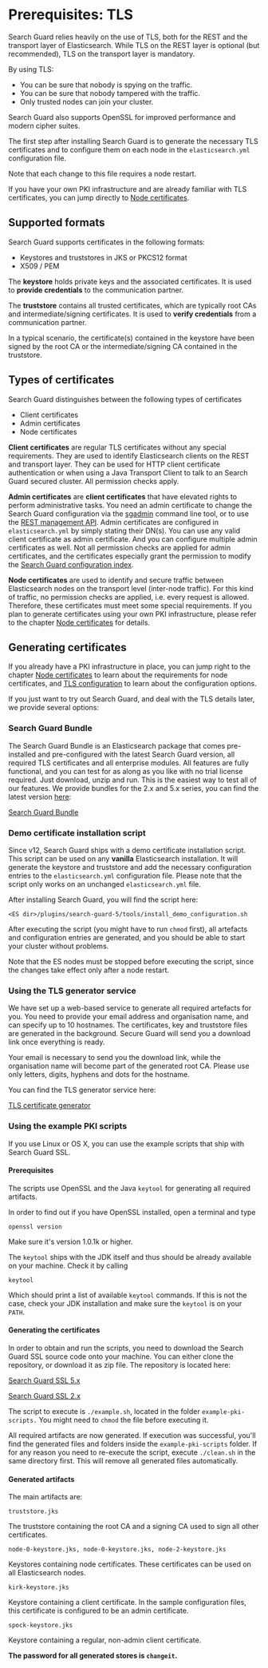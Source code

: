 <!---
Copryight 2017 floragunn UG (haftungsbeschränkt)
-->

# Prerequisites: TLS

Search Guard relies heavily on the use of TLS, both for the REST and the transport layer of Elasticsearch. While TLS on the REST layer is optional (but recommended), TLS on the transport layer is mandatory. 

By using TLS: 

* You can be sure that nobody is spying on the traffic.
* You can be sure that nobody tampered with the traffic.
* Only trusted nodes can join your cluster.

Search Guard also supports OpenSSL for improved performance and modern cipher suites.

The first step after installing Search Guard is to generate the necessary TLS certificates and to configure them on each node in the `elasticsearch.yml` configuration file.

Note that each change to this file requires a node restart.

If you have your own PKI infrastructure and are already familiar with TLS certificates, you can jump directly to [Node certificates](tls_node_certificates.md).

## Supported formats

Search Guard supports certificates in the following formats:

* Keystores and truststores in JKS or PKCS12 format  
* X509 / PEM 

The **keystore** holds private keys and the associated certificates. It is used to **provide credentials** to the communication partner.

The **truststore** contains all trusted certificates, which are typically root CAs and intermediate/signing certificates. It is used to **verify credentials** from a communication partner. 

In a typical scenario, the certificate(s) contained in the keystore have been signed by the root CA or the intermediate/signing CA contained in the truststore.

## Types of certificates

Search Guard distinguishes between the following types of certificates

* Client certificates
* Admin certificates
* Node certificates

**Client certificates** are regular TLS certificates without any special requirements. They are used to identify Elasticsearch clients on the REST and transport layer. They can be used for HTTP client certificate authentication or when using a Java Transport Client to talk to an Search Guard secured cluster. All permission checks apply.

**Admin certificates** are **client certificates** that have elevated rights to perform administrative tasks. You need an admin certificate to change the Search Guard configuration via the [sgadmin](sgadmin.md) command line tool, or to use the [REST management API](managementapi.md). Admin certificates are configured in `elasticsearch.yml` by simply stating their DN(s). You can use any valid client certificate as admin certificate.  And you can configure multiple admin certificates as well. Not all permission checks are applied for admin certificates, and the certificates especially grant the permission to modify the [Search Guard configuration index](sgindex.md).

**Node certificates** are used to identify and secure traffic between Elasticsearch nodes on the transport level (inter-node traffic). For this kind of traffic, no permission checks are applied, i.e. every request is allowed. Therefore, these certificates must meet some special requirements. If you plan to generate certificates using your own PKI infrastructure, please refer to the chapter [Node certificates](tls_node_certificates.md) for details.

## Generating certificates

If you already have a PKI infrastructure in place, you can jump right to the chapter [Node certificates](tls_node_certificates.md) to learn about the requirements for node certificates, and [TLS configuration](tls_configuration.md) to learn about the configuration options.

If you just want to try out Search Guard, and deal with the TLS details later, we provide several options:

### Search Guard Bundle

The Search Guard Bundle is an Elasticsearch package that comes pre-installed and pre-configured with the latest Search Guard version, all required TLS certificates and all enterprise modules. All features are fully functional, and you can test for as along as you like with no trial license required. Just download, unzip and run.  This is the easiest way to test all of our features. We provide bundles for the 2.x and 5.x series, you can find the latest version [here](https://github.com/floragunncom/search-guard/wiki/Search-Guard-Bundle):

[Search Guard Bundle](https://github.com/floragunncom/search-guard/wiki/Search-Guard-Bundle)

### Demo certificate installation script

Since v12, Search Guard ships with a demo certificate installation script. This script can be used on any **vanilla** Elasticsearch installation. It will generate the keystore and truststore and add the necessary configuration entries to the `elasticsearch.yml` configuration file. Please note that the script only works on an unchanged `elasticsearch.yml` file. 

After installing Search Guard, you will find the script here:

```
<ES dir>/plugins/search-guard-5/tools/install_demo_configuration.sh
```

After executing the script (you might have to run `chmod` first), all artefacts and configuration entries are generated, and you should be able to start your cluster without problems.

Note that the ES nodes must be stopped before executing the script, since the changes take effect only after a node restart.

### Using the TLS generator service

We have set up a web-based service to generate all required artefacts for you. You need to provide your email address and organisation name, and can specify up to 10 hostnames. The certificates, key and truststore files are generated in the background.  Secure Guard will send you a download link once everything is ready.

Your email is necessary to send you the download link, while the organisation name will become part of the generated root CA. Please use only letters, digits, hyphens and dots for the hostname.

You can find the TLS generator service here:

[TLS certificate generator](https://floragunn.com/tls-certificate-generator/)

### Using the example PKI scripts

If you use Linux or OS X, you can use the example scripts that ship with Search Guard SSL. 

#### Prerequisites

The scripts use OpenSSL and the Java `keytool` for generating all required artifacts. 

In order to find out if you have OpenSSL installed, open a terminal and type

```
openssl version
```

Make sure it's version 1.0.1k or higher.

The `keytool` ships with the JDK itself and thus should be already available on your machine. Check it by calling

```
keytool
```
 
Which should print a list of available `keytool` commands. If this is not the case, check your JDK installation and make sure the `keytool` is on your `PATH`.

#### Generating the certificates

In order to obtain and run the scripts, you need to download the Search Guard SSL source code onto your machine. You can either clone the repository, or download it as zip file. The repository is located here:

[Search Guard SSL 5.x]((https://github.com/floragunncom/search-guard-ssl/tree/5.3.0))

[Search Guard SSL 2.x](https://github.com/floragunncom/search-guard-ssl/tree/es-2.4.4)

The script to execute is `./example.sh`, located in the folder `example-pki-scripts.` You might need to `chmod` the file before executing it. 

All required artifacts are now generated. If execution was successful, you'll find the generated files and folders inside the `example-pki-scripts` folder. If for any reason you need to re-execute the script, execute `./clean.sh` in the same directory first. This will remove all generated files automatically.

#### Generated artifacts

The main artifacts are:

```
truststore.jks
```
The truststore containing the root CA and a signing CA used to sign all other certificates.

```
node-0-keystore.jks, node-0-keystore.jks, node-2-keystore.jks
```
Keystores containing node certificates. These certificates can be used on all Elasticsearch nodes.

```
kirk-keystore.jks
```
Keystore containing a client certificate. In the sample configuration files, this certificate is configured to be an admin certificate.

```
spock-keystore.jks
```
Keystore containing a regular, non-admin client certificate.

**The password for all generated stores is `changeit`.**
